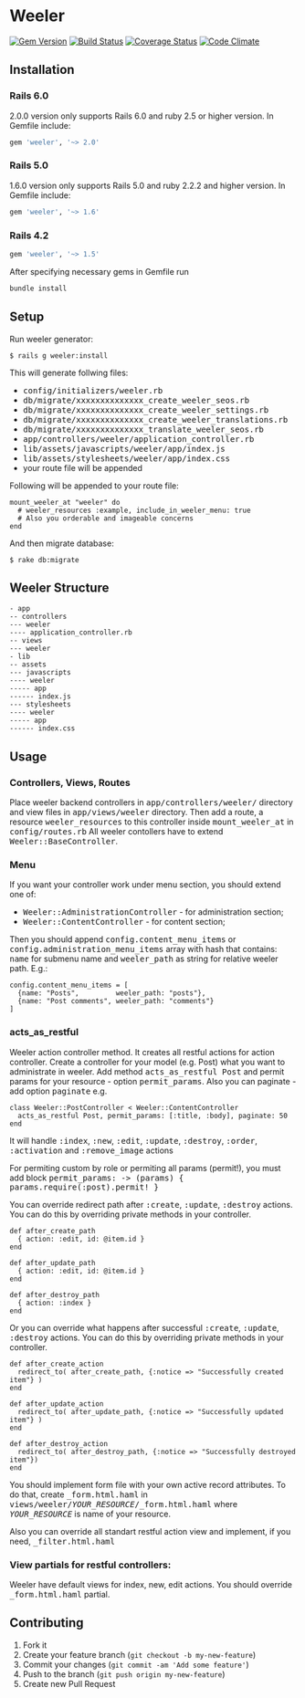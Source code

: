 # Weeler

[![Gem Version](https://badge.fury.io/rb/weeler.svg)](https://badge.fury.io/rb/weeler)
[![Build Status](https://travis-ci.org/weby-lv/weeler.svg?branch=master)](https://travis-ci.org/weby-lv/weeler)
[![Coverage Status](https://coveralls.io/repos/weby-lv/weeler/badge.svg)](https://coveralls.io/r/weby-lv/weeler)
[![Code Climate](https://codeclimate.com/github/weby-lv/weeler/badges/gpa.svg)](https://codeclimate.com/github/weby-lv/weeler)

## Installation

### Rails 6.0

2.0.0 version only supports Rails 6.0 and ruby 2.5 or higher version. In Gemfile include:

```ruby
gem 'weeler', '~> 2.0'
```

### Rails 5.0

1.6.0 version only supports Rails 5.0 and ruby 2.2.2 and higher version. In Gemfile include:

```ruby
gem 'weeler', '~> 1.6'
```

### Rails 4.2

```ruby
gem 'weeler', '~> 1.5'
```

After specifying necessary gems in Gemfile run

```bash
bundle install
```

## Setup

Run weeler generator:

    $ rails g weeler:install

This will generate follwing files:
* <tt>config/initializers/weeler.rb</tt>
* <tt>db/migrate/xxxxxxxxxxxxxx_create_weeler_seos.rb</tt>
* <tt>db/migrate/xxxxxxxxxxxxxx_create_weeler_settings.rb</tt>
* <tt>db/migrate/xxxxxxxxxxxxxx_create_weeler_translations.rb</tt>
* <tt>db/migrate/xxxxxxxxxxxxxx_translate_weeler_seos.rb</tt>
* <tt>app/controllers/weeler/application_controller.rb</tt>
* <tt>lib/assets/javascripts/weeler/app/index.js</tt>
* <tt>lib/assets/stylesheets/weeler/app/index.css</tt>
* your route file will be appended

Following will be appended to your route file:

    mount_weeler_at "weeler" do
      # weeler_resources :example, include_in_weeler_menu: true
      # Also you orderable and imageable concerns
    end

And then migrate database:

    $ rake db:migrate

## Weeler Structure

    - app
    -- controllers
    --- weeler
    ---- application_controller.rb
    -- views
    --- weeler
    - lib
    -- assets
    --- javascripts
    ---- weeler
    ----- app
    ------ index.js
    --- stylesheets
    ---- weeler
    ----- app
    ------ index.css


## Usage

### Controllers, Views, Routes

Place weeler backend controllers in <tt>app/controllers/weeler/</tt> directory and view files in  <tt>app/views/weeler</tt> directory. Then add a route, a resource <tt>weeler_resources</tt> to this controller inside <tt>mount_weeler_at</tt> in <tt>config/routes.rb</tt>
All weeler contollers have to extend <tt>Weeler::BaseController</tt>.

### Menu

If you want your controller work under menu section, you should extend one of:
* <tt>Weeler::AdministrationController</tt> - for administration section;
* <tt>Weeler::ContentController</tt> - for content section;

Then you should append <tt>config.content_menu_items</tt> or <tt>config.administration_menu_items</tt> array with hash that contains: <tt>name</tt> for submenu name and <tt>weeler_path</tt> as string for relative weeler path. E.g.:

    config.content_menu_items = [
      {name: "Posts",         weeler_path: "posts"},
      {name: "Post comments", weeler_path: "comments"}
    ]

### acts_as_restful

Weeler action controller method.
It creates all restful actions for action controller. Create a controller for your
model (e.g. Post) what you want to administrate in weeler. Add method <tt>acts_as_restful Post</tt>
and permit params for your resource - option <tt>permit_params</tt>. Also you can paginate - add
option <tt>paginate</tt>
e.g.

    class Weeler::PostController < Weeler::ContentController
      acts_as_restful Post, permit_params: [:title, :body], paginate: 50
    end

It will handle <tt>:index</tt>, <tt>:new</tt>, <tt>:edit</tt>, <tt>:update</tt>,
<tt>:destroy</tt>, <tt>:order</tt>, <tt>:activation</tt> and <tt>:remove_image</tt> actions

For permiting custom by role or permiting all params (permit!),
you must add block <tt>permit_params: -> (params) { params.require(:post).permit! }</tt>

You can override redirect path after <tt>:create</tt>, <tt>:update</tt>, <tt>:destroy</tt> actions.
You can do this by overriding private methods in your controller.

    def after_create_path
      { action: :edit, id: @item.id }
    end

    def after_update_path
      { action: :edit, id: @item.id }
    end

    def after_destroy_path
      { action: :index }
    end

Or you can override what happens after successful <tt>:create</tt>, <tt>:update</tt>, <tt>:destroy</tt> actions.
You can do this by overriding private methods in your controller.

    def after_create_action
      redirect_to( after_create_path, {:notice => "Successfully created item"} )
    end

    def after_update_action
      redirect_to( after_update_path, {:notice => "Successfully updated item"} )
    end

    def after_destroy_action
      redirect_to( after_destroy_path, {:notice => "Successfully destroyed item"})
    end

You should implement form file with your own active record attributes.
To do that, create <tt>_form.html.haml</tt> in <tt>views/weeler/_YOUR_RESOURCE_/_form.html.haml</tt>
where <tt>_YOUR_RESOURCE_</tt> is name of your resource.

Also you can override all standart restful action view and implement, if you need,
<tt>_filter.html.haml</tt>

### View partials for restful controllers:

Weeler have default views for index, new, edit actions. You should override <tt>_form.html.haml</tt> partial.

## Contributing

1. Fork it
2. Create your feature branch (`git checkout -b my-new-feature`)
3. Commit your changes (`git commit -am 'Add some feature'`)
4. Push to the branch (`git push origin my-new-feature`)
5. Create new Pull Request
